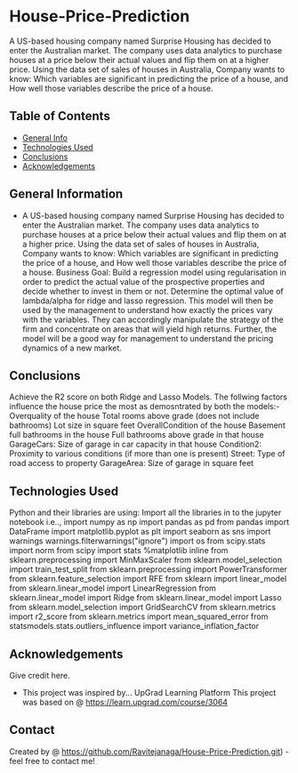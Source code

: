 # House-Price-Prediction
A US-based housing company named Surprise Housing has decided to enter the Australian market. The company uses data analytics to purchase houses at a price below their actual values and flip them on at a higher price.
Using the data set of sales of houses in Australia, Company wants to know:
Which variables are significant in predicting the price of a house, and
How well those variables describe the price of a house.


## Table of Contents
* [General Info](#general-information)
* [Technologies Used](#technologies-used)
* [Conclusions](#conclusions)
* [Acknowledgements](#acknowledgements)

<!-- You can include any other section that is pertinent to your problem -->

## General Information
- A US-based housing company named Surprise Housing has decided to enter the Australian market. The company uses data analytics to purchase houses at a price below their actual values and flip them on at a higher price.
Using the data set of sales of houses in Australia, Company wants to know:
Which variables are significant in predicting the price of a house, and
How well those variables describe the price of a house.
Business Goal:
Build a regression model using regularisation in order to predict the actual value of the prospective properties and decide whether to invest in them or not.
Determine the optimal value of lambda/alpha for ridge and lasso regression.
This model will then be used by the management to understand how exactly the prices vary with the variables.
They can accordingly manipulate the strategy of the firm and concentrate on areas that will yield high returns.
Further, the model will be a good way for management to understand the pricing dynamics of a new market.

## Conclusions
Achieve the R2 score on both Ridge and Lasso Models. The follwing factors influence the house price the most as demosntrated by both the models:-
Overquality of the house
Total rooms above grade (does not include bathrooms)
Lot size in square feet
OverallCondition of the house
Basement full bathrooms in the house
Full bathrooms above grade in that house
GarageCars: Size of garage in car capacity in that house
Condition2: Proximity to various conditions (if more than one is present)
Street: Type of road access to property
GarageArea: Size of garage in square feet


## Technologies Used
Python and their libraries are using:
Import all the libraries in to the jupyter notebook i.e..,
import numpy as np
import pandas as pd
from pandas import DataFrame
import matplotlib.pyplot as plt
import seaborn as sns
import warnings
warnings.filterwarnings("ignore")
import os
from scipy.stats import norm
from scipy import stats
%matplotlib inline
from sklearn.preprocessing import MinMaxScaler
from sklearn.model_selection import train_test_split
from sklearn.preprocessing import PowerTransformer
from sklearn.feature_selection import RFE
from sklearn import linear_model
from sklearn.linear_model import LinearRegression
from sklearn.linear_model import Ridge
from sklearn.linear_model import Lasso
from sklearn.model_selection import GridSearchCV
from sklearn.metrics import r2_score
from sklearn.metrics import mean_squared_error
from statsmodels.stats.outliers_influence import variance_inflation_factor

## Acknowledgements
Give credit here.
- This project was inspired by... UpGrad Learning Platform
This project was based on @ https://learn.upgrad.com/course/3064


## Contact
Created by @ https://github.com/Ravitejanaga/House-Price-Prediction.git) - feel free to contact me!

